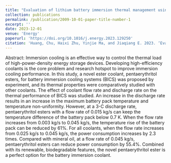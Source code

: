 ```yaml
---
title: "Evaluation of lithium battery immersion thermal management using a novel pentaerythritol ester coolant"
collection: publications
permalink: /publication/2009-10-01-paper-title-number-1
excerpt: ''
date: 2023-12-01
venue: 'Energy'
paperurl: 'https://doi.org/10.1016/j.energy.2023.129250'
citation: 'Huang, Chu, Haixi Zhu, Yinjie Ma, and Jiaqiang E. 2023. ‘Evaluation of Lithium Battery Immersion Thermal Management Using a Novel Pentaerythritol Ester Coolant’. Energy 284:129250.'
---
```


Abstract: Immersion cooling is an effective way to control the thermal load of high-power-density energy storage devices. Developing high-efficiency coolants is the core problem and research hotspot to improve immersion cooling performance. In this study, a novel ester coolant, pentaerythritol esters, for battery immersion cooling systems (BICS) was proposed by experiment, and its thermal properties were comparatively studied with other coolants. The effect of coolant flow rate and discharge rate on the thermal performance of BICS was studied. An increase in the discharge rate results in an increase in the maximum battery pack temperature and temperature non-uniformity. However, at a 3-C discharge rate, pentaerythritol esters with a flow rate of 0.015 kg/s can keep the temperature difference of the battery pack below 0.7 K. When the flow rate increases from 0.003 kg/s to 0.045 kg/s, the temperature rise of the battery pack can be reduced by 61%. For all coolants, when the flow rate increases from 0.025 kg/s to 0.045 kg/s, the power consumption increases by 2.3 times. Compared with mineral oil, at a flow rate of 0.045 kg/s, pentaerythritol esters can reduce power consumption by 55.4%. Combined with its renewable, biodegradable features, the novel pentaerythritol ester is a perfect option for the battery immersion coolant.

